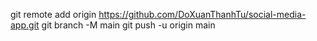 git remote add origin https://github.com/DoXuanThanhTu/social-media-app.git
git branch -M main
git push -u origin main
